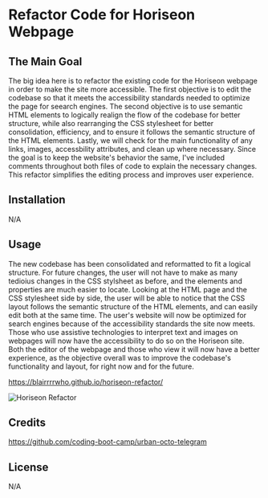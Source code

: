 # Refactor Code for Horiseon Webpage

## The Main Goal
The big idea here is to refactor the existing code for the Horiseon webpage in order to make the site more accessible. The first objective is to edit the codebase so that it meets the accessibility standards needed to optimize the page for seearch engines. 
The second objective is to use semantic HTML elements to logically realign the flow of the codebase for better structure, while also rearranging the CSS stylesheet for better consolidation, efficiency, and to ensure it follows the semantic structure of the HTML elements. 
Lastly, we will check for the main functionality of any links, images, accessbility attributes, and clean up where necessary.
Since the goal is to keep the website's behavior the same, I've included comments throughout both files of code to explain the necessary changes. 
This refactor simplifies the editing process and improves user experience.

## Installation
N/A

## Usage
The new codebase has been consolidated and reformatted to fit a logical structure. For future changes, the user will not have to make as many tedioius changes in the CSS stylsheet as before, and the elements and properties are much easier to locate. Looking at the HTML page and the CSS stylesheet side by side, the user will be able to notice that the CSS layout follows the semantic structure of the HTML elements, and can easily edit both at the same time. 
The user's website will now be optimized for search engines because of the accessibility standards the site now meets. 
Those who use assistive technologies to interpret text and images on webpages will now have the accessibility to do so on the Horiseon site. 
Both the editor of the webpage and those who view it will now have a better experience, as the objective overall was to improve the codebase's functionality and layout, for right now and for the future.


https://blairrrrwho.github.io/horiseon-refactor/  

![Horiseon Refactor](assets/images/horiseon-refactor-screenshot.png)


## Credits
https://github.com/coding-boot-camp/urban-octo-telegram

## License
N/A
